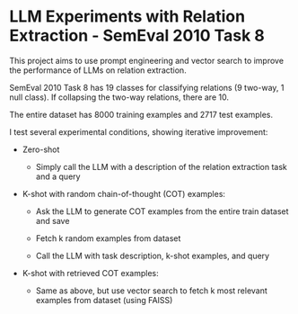 # LLM Experiments with Relation Extraction - SemEval 2010 Task 8


This project aims to use prompt engineering and vector search to improve the performance of LLMs on relation extraction.

SemEval 2010 Task 8 has 19 classes for classifying relations (9 two-way, 1 null class). If collapsing the two-way relations, there are 10.

The entire dataset has 8000 training examples and 2717 test examples.

I test several experimental conditions, showing iterative improvement:

* Zero-shot

    * Simply call the LLM with a description of the relation extraction task and a query

* K-shot with random chain-of-thought (COT) examples:

    * Ask the LLM to generate COT examples from the entire train dataset and save

    * Fetch k random examples from dataset

    * Call the LLM with task description, k-shot examples, and query

* K-shot with retrieved COT examples:

    * Same as above, but use vector search to fetch k most relevant examples from dataset (using FAISS)